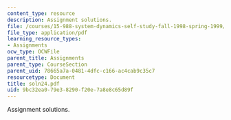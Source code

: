 ```yaml
---
content_type: resource
description: Assignment solutions.
file: /courses/15-988-system-dynamics-self-study-fall-1998-spring-1999/9bc32ea079e38290f20e7a8e8c65d89f_soln24.pdf
file_type: application/pdf
learning_resource_types:
- Assignments
ocw_type: OCWFile
parent_title: Assignments
parent_type: CourseSection
parent_uid: 78665a7a-0481-4dfc-c166-ac4cab9c35c7
resourcetype: Document
title: soln24.pdf
uid: 9bc32ea0-79e3-8290-f20e-7a8e8c65d89f
---
```

Assignment solutions.

